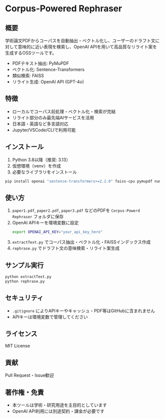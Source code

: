 # Corpus-Powered Rephraser

## 概要
学術論文PDFからコーパスを自動抽出・ベクトル化し、ユーザーのドラフト文に対して意味的に近い表現を検索し、OpenAI APIを用いて高品質なリライト案を生成するOSSツールです。

- PDFテキスト抽出: PyMuPDF
- ベクトル化: Sentence-Transformers
- 類似検索: FAISS
- リライト生成: OpenAI API (GPT-4o)

## 特徴
- ローカルでコーパス前処理・ベクトル化・検索が完結
- リライト部分のみ最先端AIサービスを活用
- 日本語・英語など多言語対応
- Jupyter/VSCode/CLIで利用可能

## インストール
1. Python 3.8以降（推奨: 3.13）
2. 仮想環境（venv）を作成
3. 必要なライブラリをインストール

```bash
pip install openai "sentence-transformers>=2.2.0" faiss-cpu pymupdf numpy
```

## 使い方
1. `paper1.pdf`, `paper2.pdf`, `paper3.pdf` などのPDFを `Corpus-Powerd Rephraser` フォルダに保存
2. OpenAI APIキーを環境変数に設定
   ```bash
   export OPENAI_API_KEY="your_api_key_here"
   ```
3. `extractText.py` でコーパス抽出・ベクトル化・FAISSインデックス作成
4. `rephrase.py` でドラフト文の意味検索・リライト案生成

## サンプル実行
```bash
python extractText.py
python rephrase.py
```

## セキュリティ
- `.gitignore` によりAPIキーやキャッシュ・PDF等はGitHubに含まれません
- APIキーは環境変数で管理してください

## ライセンス
MIT License

## 貢献
Pull Request・Issue歓迎

## 著作権・免責
- 本ツールは学術・研究用途を主目的としています
- OpenAI API利用には別途契約・課金が必要です
